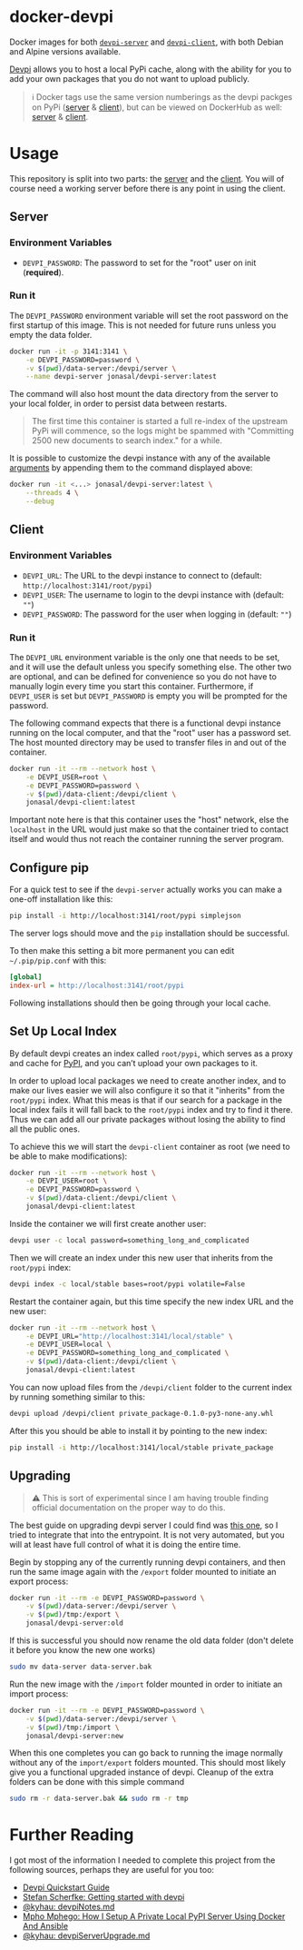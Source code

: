 # docker-devpi

Docker images for both [`devpi-server`][1] and [`devpi-client`][2], with both
Debian and Alpine versions available.

[Devpi][3] allows you to host a local PyPi cache, along with the ability for you to
add your own packages that you do not want to upload publicly.

> :information_source: Docker tags use the same version numberings as the devpi
> packges on PyPi ([server][5] & [client][6]), but can be viewed on DockerHub
> as well: [server][7] & [client][8].


# Usage

This repository is split into two parts: the [server](#server) and the
[client](#client). You will of course need a working server before there is
any point in using the client.

## Server

###  Environment Variables
- `DEVPI_PASSWORD`: The password to set for the "root" user on init (**required**).

### Run it

The `DEVPI_PASSWORD` environment variable will set the root password on the
first startup of this image. This is not needed for future runs unless you empty
the data folder.

```bash
docker run -it -p 3141:3141 \
    -e DEVPI_PASSWORD=password \
    -v $(pwd)/data-server:/devpi/server \
    --name devpi-server jonasal/devpi-server:latest
```

The command will also host mount the data directory from the server to your
local folder, in order to persist data between restarts.

> The first time this container is started a full re-index of the upstream PyPi
> will commence, so the logs might be spammed with "Committing 2500 new
> documents to search index." for a while.

It is possible to customize the devpi instance with any of the available
[arguments][1] by appending them to the command displayed above:

```bash
docker run -it <...> jonasal/devpi-server:latest \
    --threads 4 \
    --debug
```


## Client

###  Environment Variables
- `DEVPI_URL`: The URL to the devpi instance to connect to (default: `http://localhost:3141/root/pypi`)
- `DEVPI_USER`: The username to login to the devpi instance with (default: `""`)
- `DEVPI_PASSWORD`: The password for the user when logging in (default: `""`)

### Run it

The `DEVPI_URL` environment variable is the only one that needs to be set, and
it will use the default unless you specify something else. The other two are
optional, and can be defined for convenience so you do not have to manually
login every time you start this container. Furthermore, if `DEVPI_USER` is set
but `DEVPI_PASSWORD` is empty you will be prompted for the password.

The following command expects that there is a functional devpi instance running
on the local computer, and that the "root" user has a password set. The host
mounted directory may be used to transfer files in and out of the container.

```bash
docker run -it --rm --network host \
    -e DEVPI_USER=root \
    -e DEVPI_PASSWORD=password \
    -v $(pwd)/data-client:/devpi/client \
    jonasal/devpi-client:latest
```

Important note here is that this container uses the "host" network, else the
`localhost` in the URL would just make so that the container tried to contact
itself and would thus not reach the container running the server program.


## Configure pip

For a quick test to see if the `devpi-server` actually works you can make a
one-off installation like this:

```bash
pip install -i http://localhost:3141/root/pypi simplejson
```

The server logs should move and the `pip` installation should be successful.

To then make this setting a bit more permanent you can edit `~/.pip/pip.conf`
with this:

```ini
[global]
index-url = http://localhost:3141/root/pypi
```

Following installations should then be going through your local cache.


## Set Up Local Index

By default devpi creates an index called `root/pypi`, which serves as a proxy
and cache for [PyPI][4], and you can’t upload your own packages to it.

In order to upload local packages we need to create another index, and to make
our lives easier we will also configure it so that it "inherits" from the
`root/pypi` index. What this meas is that if our search for a package in the
local index fails it will fall back to the `root/pypi` index and try to find it
there. Thus we can add all our private packages without losing the ability to
find all the public ones.

To achieve this we will start the `devpi-client` container as root (we need
to be able to make modifications):

```bash
docker run -it --rm --network host \
    -e DEVPI_USER=root \
    -e DEVPI_PASSWORD=password \
    -v $(pwd)/data-client:/devpi/client \
    jonasal/devpi-client:latest
```

Inside the container we will first create another user:

```bash
devpi user -c local password=something_long_and_complicated
```

Then we will create an index under this new user that inherits from the
`root/pypi` index:

```bash
devpi index -c local/stable bases=root/pypi volatile=False
```

Restart the container again, but this time specify the new index URL and the
new user:

```bash
docker run -it --rm --network host \
    -e DEVPI_URL="http://localhost:3141/local/stable" \
    -e DEVPI_USER=local \
    -e DEVPI_PASSWORD=something_long_and_complicated \
    -v $(pwd)/data-client:/devpi/client \
    jonasal/devpi-client:latest
```

You can now upload files from the `/devpi/client` folder to the current index
by running something similar to this:

```bash
devpi upload /devpi/client private_package-0.1.0-py3-none-any.whl
```

After this you should be able to install it by pointing to the new index:

```bash
pip install -i http://localhost:3141/local/stable private_package
```


## Upgrading

> :warning: This is sort of experimental since I am having trouble finding
> official documentation on the proper way to do this.

The best guide on upgrading devpi server I could find was [this one][9], so
I tried to integrate that into the entrypoint. It is not very automated, but
you will at least have full control of what it is doing the entire time.

Begin by stopping any of the currently running devpi containers, and then run
the same image again with the `/export` folder mounted to initiate an export
process:

```bash
docker run -it --rm -e DEVPI_PASSWORD=password \
    -v $(pwd)/data-server:/devpi/server \
    -v $(pwd)/tmp:/export \
    jonasal/devpi-server:old
```

If this is successful you should now rename the old data folder (don't delete
it before you know the new one works)

```bash
sudo mv data-server data-server.bak
```

Run the new image with the `/import` folder mounted in order to initiate an
import process:

```bash
docker run -it --rm -e DEVPI_PASSWORD=password \
    -v $(pwd)/data-server:/devpi/server \
    -v $(pwd)/tmp:/import \
    jonasal/devpi-server:new
```

When this one completes you can go back to running the image normally without
any of the `import/export` folders mounted. This should most likely give you a
functional upgraded instance of devpi. Cleanup of the extra folders can be done
with this simple command

```bash
sudo rm -r data-server.bak && sudo rm -r tmp
```


# Further Reading

I got most of the information I needed to complete this project from the
following sources, perhaps they are useful for you too:

- [Devpi Quickstart Guide](https://devpi.net/docs/devpi/devpi/stable/+d/quickstart-server.html)
- [Stefan Scherfke: Getting started with devpi](https://stefan.sofa-rockers.org/2017/11/09/getting-started-with-devpi/)
- [@kyhau: devpiNotes.md](https://gist.github.com/kyhau/0b54386fe220877310b9)
- [Mpho Mphego: How I Setup A Private Local PyPI Server Using Docker And Ansible](https://blog.mphomphego.co.za/blog/2021/06/15/How-I-setup-a-private-PyPI-server-using-Docker-and-Ansible.html)
- [@kyhau: devpiServerUpgrade.md][9]








[1]: https://devpi.net/docs/devpi/devpi/stable/+d/userman/devpi_commands.html#devpi-command-reference-server
[2]: https://devpi.net/docs/devpi/devpi/stable/+d/userman/devpi_commands.html
[3]: https://doc.devpi.net
[4]: https://pypi.org/
[5]: https://pypi.org/project/devpi-server/#history
[6]: https://pypi.org/project/devpi-client/#history
[7]: https://hub.docker.com/repository/docker/jonasal/devpi-server/tags?page=1&ordering=last_updated
[8]: https://hub.docker.com/repository/docker/jonasal/devpi-client/tags?page=1&ordering=last_updated
[9]: https://gist.github.com/kyhau/7707c6dfa25c2e14e345
